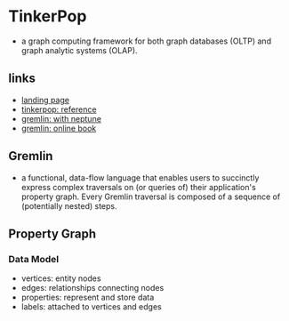 # TinkerPop

- a graph computing framework for both graph databases (OLTP) and graph analytic systems (OLAP).

## links

- [landing page](https://tinkerpop.apache.org/)
- [tinkerpop: reference](http://tinkerpop.apache.org/docs/current/reference/)
- [gremlin: with neptune](https://docs.aws.amazon.com/neptune/latest/userguide/access-graph-gremlin.html)
- [gremlin: online book](https://kelvinlawrence.net/book/Gremlin-Graph-Guide.html)

## Gremlin

- a functional, data-flow language that enables users to succinctly express complex traversals on (or queries of) their application's property graph. Every Gremlin traversal is composed of a sequence of (potentially nested) steps.

## Property Graph

### Data Model

- vertices: entity nodes
- edges: relationships connecting nodes
- properties: represent and store data
- labels: attached to vertices and edges
